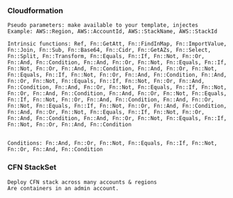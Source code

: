 ### Cloudformation

    Pseudo parameters: make available to your template, injectes
    Example: AWS::Region, AWS::AccountId, AWS::StackName, AWS::StackId

    Intrinsic functions: Ref, Fn::GetAtt, Fn::FindInMap, Fn::ImportValue, Fn::Join, Fn::Sub, Fn::Base64, Fn::Cidr, Fn::GetAZs, Fn::Select, Fn::Split, Fn::Transform, Fn::Equals, Fn::If, Fn::Not, Fn::Or, Fn::And, Fn::Condition, Fn::And, Fn::Or, Fn::Not, Fn::Equals, Fn::If, Fn::Not, Fn::Or, Fn::And, Fn::Condition, Fn::And, Fn::Or, Fn::Not, Fn::Equals, Fn::If, Fn::Not, Fn::Or, Fn::And, Fn::Condition, Fn::And, Fn::Or, Fn::Not, Fn::Equals, Fn::If, Fn::Not, Fn::Or, Fn::And, Fn::Condition, Fn::And, Fn::Or, Fn::Not, Fn::Equals, Fn::If, Fn::Not, Fn::Or, Fn::And, Fn::Condition, Fn::And, Fn::Or, Fn::Not, Fn::Equals, Fn::If, Fn::Not, Fn::Or, Fn::And, Fn::Condition, Fn::And, Fn::Or, Fn::Not, Fn::Equals, Fn::If, Fn::Not, Fn::Or, Fn::And, Fn::Condition, Fn::And, Fn::Or, Fn::Not, Fn::Equals, Fn::If, Fn::Not, Fn::Or, Fn::And, Fn::Condition, Fn::And, Fn::Or, Fn::Not, Fn::Equals, Fn::If, Fn::Not, Fn::Or, Fn::And, Fn::Condition
    

    Conditions: Fn::And, Fn::Or, Fn::Not, Fn::Equals, Fn::If, Fn::Not, Fn::Or, Fn::And, Fn::Condition

### CFN StackSet

    Deploy CFN stack across many accounts & regions 
    Are containers in an admin account.

